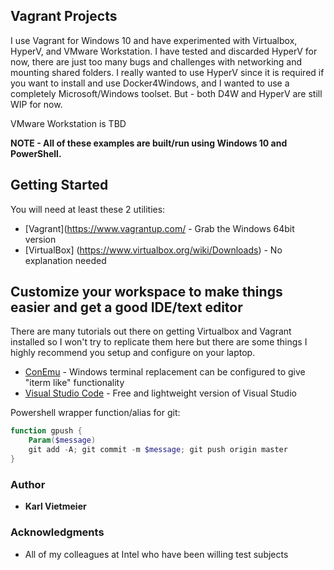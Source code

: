 ## Vagrant Projects

I use Vagrant for Windows 10 and have experimented with Virtualbox, HyperV, and VMware Workstation.  I have tested and discarded HyperV for now, there are just too many bugs and challenges with networking and mounting shared folders.  I really wanted to use HyperV since it is required if you want to install and use Docker4Windows, and I wanted to use a completely Microsoft/Windows toolset.  But - both D4W and HyperV are still WIP for now.

VMware Workstation is TBD

**NOTE - All of these examples are built/run using Windows 10 and PowerShell.**

## Getting Started

You will need at least these 2 utilities:

* [Vagrant](https://www.vagrantup.com/ - Grab the Windows 64bit version
* [VirtualBox] (https://www.virtualbox.org/wiki/Downloads) - No explanation needed

## Customize your workspace to make things easier and get a good IDE/text editor

There are many tutorials out there on getting Virtualbox and Vagrant installed so I won't try to replicate them here but there are some things I highly recommend you setup and configure on your laptop.

* [ConEmu](https://conemu.github.io/) - Windows terminal replacement can be configured to give "iterm like" functionality
* [Visual Studio Code](https://code.visualstudio.com/) - Free and lightweight version of Visual Studio

Powershell wrapper function/alias for git:

~~~powershell
function gpush {
    Param($message)
    git add -A; git commit -m $message; git push origin master
}
~~~

### Author

* **Karl Vietmeier**

### Acknowledgments

* All of my colleagues at Intel who have been willing test subjects